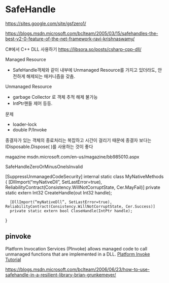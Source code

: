# SafeHandle

https://sites.google.com/site/gsfzero1/


https://blogs.msdn.microsoft.com/bclteam/2005/03/15/safehandles-the-best-v2-0-feature-of-the-net-framework-ravi-krishnaswamy/

C#에서 C++ DLL 사용하기
https://libsora.so/posts/csharp-cpp-dll/


Managed Resource
- SafeHandle객체와 같이 내부에 Unmanaged Resource를 가지고 있더라도, 안전하게 해제되는 매커니즘을 갖춤.

Unmanaged Resource
- garbage Collector 로 객체 추적 해제 불가능
- IntPtr핸들 제어 등등.



문제
* loader-lock
* double P/Invoke


종결자가 있는 객체의 종료처리는 복잡하고 시간이 걸리기 때문에 종결자 보다는 IDisposable.Dispose( )를 사용하는 것이 좋다


magazine
msdn.microsoft.com/en-us/magazine/bb985010.aspx


SafeHandleZeroOrMinusOneIsInvalid


[SuppressUnmanagedCodeSecurity]
  internal static class MyNativeMethods {
     [DllImport(“myNativeDll”, SetLastError=true), ReliabilityContract(Consistency.WillNotCorruptState, Cer.MayFail)]
      private static extern Int32 CreateHandle(out Int32 handle);

      [DllImport(“myNativeDll”, SetLastError=true), ReliabilityContract(Consistency.WillNotCorruptState, Cer.Success)]
      private static extern bool CloseHandle(IntPtr handle);

  }


## pinvoke
Platform Invocation Services (PInvoke) allows managed code to call unmanaged functions that are implemented in a DLL.
[Platform Invoke Tutorial](https://msdn.microsoft.com/en-us/library/aa288468(v=vs.71).aspx)




https://blogs.msdn.microsoft.com/bclteam/2006/06/23/how-to-use-safehandle-in-a-resilient-library-brian-grunkemeyer/

